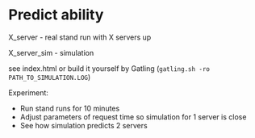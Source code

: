 # Predict ability

X_server - real stand run with X servers up

X_server_sim - simulation

see index.html or build it yourself by Gatling (`gatling.sh -ro PATH_TO_SIMULATION.LOG`)

Experiment:
- Run stand runs for 10 minutes
- Adjust parameters of request time so simulation for 1 server is close
- See how simulation predicts 2 servers